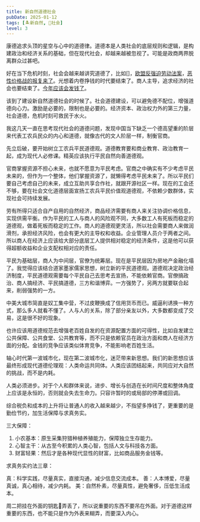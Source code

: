 ```yaml
---
title: 新自然道德社会
pubDate: 2025-01-12
tags: [🏝新自然, 👫社会]
level: 3
---
```


康德追求头顶的星空与心中的道德律。道德本是人类社会的底层规则和逻辑，是构建政治和经济关系的基础，但在现代社会，却越来越被忽视了。可能是政商两界脱离群众过甚吧。

好在当下危机时刻，社会会越来越讲究道德了，比如[]，[欧盟反强迫劳动法案]，[恶性价格战的报复来了]。光想着内卷挣钱的时代要结束了。商人主导，追求经济的社会也要结束了。[今年应该会发钱了](/xyy/20250111)。

该到了建设新自然道德社会的时候了。社会道德建设，可以避免德不配位，增强道德向心力。激励是必要的，限制也是必要的。经济资本、政治权力外的第三力量，社会道德，危机时刻可救民于水火。

我这几天一直在思考现代社会的道德问题，发现中国当下缺乏一个德高望重的阶层来代表工农兵民众的内心和道德，就像古代的文人阶层一样，制衡官商。

先立后破，要开始树立工农兵平民道德观。道德教育要和商业教育、政治教育一起，成为现代人必修课。精英应该执行平民自然向善道德观。

官商掌握资源不担心未来，也就不愿意为平民考虑。官商之中确实有不少考虑平民未来的，但作为一个整体，他们掌握资源了，就懒得考虑平民未来了。所以平民们要自己考虑自己的未来，成立互助共享合作社，就跟开源社区一样。现在的工会还不够，要在社会文化道德层面宣扬工农兵平民价值观道德观，不依赖少数群体，实现社会可持续发展。

劳有所得只适合自产自用的自然经济，商品经济需要有商人来关注协调价格信息，实现供需平衡。作为平民的工人与商人的风险观不同，大多数工人有死板而稳定的道德观，做着死板而稳定的工作。商人的道德观更灵活，所以社会需要商人来做润滑剂，承担经济风险，也会有更大的主导权和收益。企业管理人员介于两者之间。所以商人在经济上应该给大部分底层工人提供相对稳定的经济条件，这是他可以获得超额收益和企业支配权相对应的责任。

平民为基础层，商人为中间层，官僚为统筹层。现在是平民层因为房地产金融化塌了。我觉得应该结合道家墨家儒家思想，树立新的平民道德观。道德观决定政治经济制度，平民道德观需要每个平民自己去思考去宣扬，不能依赖官商。官僚搞政治、商人搞经济、平民搞道德，三方和谐博弈。一方强势了，另两方就要联合起来，削弱强势的一方。

中美大城市简直是奴工集中营，不过皮鞭换成了信用货币而已。威逼利诱换一种方式，那么多人就看不懂了。人与人的关系，除了部分亲友以外，大多数都变成了交易，这是很不好的现象。

也许应该用道德规范去增强老百姓自发的在资源配置方面的可得性，比如自发建立公共保障、公共食堂、公共教育等，而不只是依赖官员在政治方面和商人在经济方面的分配。金钱的竞争应该类似体育竞争，不能影响老百姓生活。

轴心时代第一波城市化，现在第二波城市化，迷茫带来新思想。我们的新思想应该最终形成现代道德伦理观：人类命运共同体。人类应该团结起来，共同应对大自然的挑战，而不是内耗。

人类必须进步。对于个人和群体来说，进步、增长与创造在长时间尺度和整体角度上应该是永恒的，否则就会失去生命力。只容许暂时的或局部的停滞或回调。

综合税负和成本的上升将让普通人的收入越来越少，不指望多挣钱了，更重要的是勤俭节约，加生活保障与求真务实。

三大保障：

1. 小农基本：原生采集狩猎种植养殖能力，保障独立生存能力。
2. 心智主干：从古至今积累的人类心智，包括人文与科技各方面。
3. 财富轻果：然后才是各种现代显性的财富，比如商品服务金钱等。

求真务实约法三章：

真：科学实践，尽量真实，直接沟通，减少信息交流成本。
善：人本博爱，尽量真诚，真心相待，减少内耗。
美：自然朴素，尽量真性，避免奢侈，压低生活成本。

周二把挂在外面的钥匙🔑弄丢了，所以说重要的东西不要吊在外面。对于道德这样重要的东西，也不能只是作为外表来糊弄，而要深入内心。

[欧盟反强迫劳动法案]: https://www.bilibili.com/video/BV1KArYYLEjR/
[恶性价格战的报复来了]: https://www.bilibili.com/video/BV1nQCpYUE4C/
[加强普惠性、基础性、兜底性民生建设]: http://www.qstheory.cn/dukan/qs/2024-11/16/c_1130219248.htm
